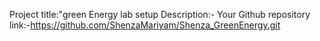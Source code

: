 Project title:"green Energy lab setup
Description:-
Your Github repository link:-https://github.com/ShenzaMariyam/Shenza_GreenEnergy.git